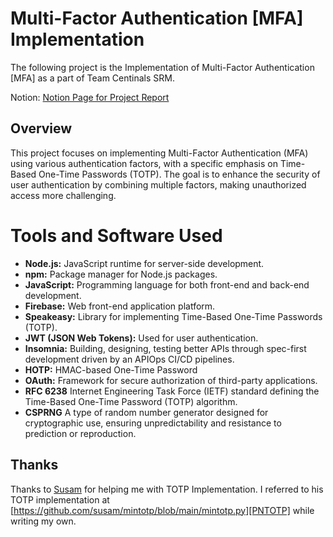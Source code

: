 # Multi-Factor Authentication [MFA] Implementation

The following project is the Implementation of Multi-Factor Authentication [MFA] as a part of Team Centinals SRM.

Notion: [Notion Page for Project Report](https://deadgawk.notion.site/Multi-Factor-Authentication-MFA-f8b7b4db6fc0451da2f8170b30277636?pvs=4)

## Overview

This project focuses on implementing Multi-Factor Authentication (MFA) using various authentication factors, with a specific emphasis on Time-Based One-Time Passwords (TOTP). The goal is to enhance the security of user authentication by combining multiple factors, making unauthorized access more challenging.

# Tools and Software Used

- **Node.js:** JavaScript runtime for server-side development.
- **npm:** Package manager for Node.js packages.
- **JavaScript:** Programming language for both front-end and back-end development.
- **Firebase:** Web front-end application platform.
- **Speakeasy:** Library for implementing Time-Based One-Time Passwords (TOTP).
- **JWT (JSON Web Tokens):** Used for user authentication.
- **Insomnia:** Building, designing, testing better APIs through spec-first development driven by an APIOps CI/CD pipelines.
- **HOTP:** HMAC-based One-Time Password
- **OAuth:** Framework for secure authorization of third-party applications.
- **RFC 6238** Internet Engineering Task Force (IETF) standard defining the Time-Based One-Time Password (TOTP) algorithm.
- **CSPRNG** A type of random number generator designed for cryptographic use, ensuring unpredictability and resistance to prediction or reproduction.


Thanks
------

Thanks to [Susam][PN] for helping me with TOTP Implementation. I referred to his TOTP implementation at [https://github.com/susam/mintotp/blob/main/mintotp.py][PNTOTP] while writing my own.

[PN]: https://github.com/susam
[PNTOTP]: https://github.com/susam/mintotp/blob/main/mintotp.py
